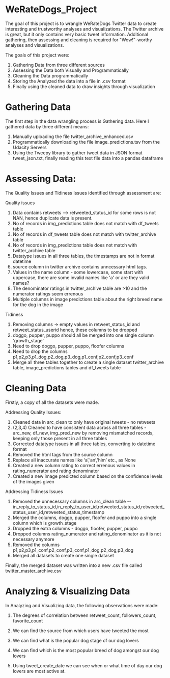 # WeRateDogs_Project

The goal of this project is to wrangle WeRateDogs Twitter data to create interesting and trustworthy analyses and visualizations.
The Twitter archive is great, but it only contains very basic tweet information.
Additional gathering, then assessing and cleaning is required for "Wow!"-worthy analyses and visualizations.

The goals of this project were:

1)	Gathering Data from three different sources
2)	Assessing the Data both Visually and Programmatically
3)	Cleaning the Data programmatically
4)	Storing the Analyzed the data into a file in .csv format
5)	Finally using the cleaned data to draw insights through visualization

# Gathering Data

The first step in the data wrangling process is Gathering data. Here I gathered data by three different means:

1)	Manually uploading the file  twitter_archive_enhanced.csv 
2)	Programmatically downloading the file image_predictions.tsv from the Udacity Servers 
3)	Using the Tweepy library to gather tweet data in JSON format tweet_json.txt, finally reading this text file data into a pandas dataframe

# Assessing Data:

The Quality Issues and Tidiness Issues identified through assessment are:

Quality issues

1)	Data contains retweets --> retweeted_status_id for some rows is not NAN, hence duplicate data is present.
2)	No of records in img_predictions table does not match with df_tweets table
3)	No of records in df_tweets table does not match with twitter_archive table
4)	No of records in img_predictions table does not match with twitter_archive table
5)	Datatype issues in all three tables, the timestamps are not in format datetime
6)	source column in twitter archive contains unncessary html tags.
7)	Values in the name column - some lowercase, some start with uppercase, there are some invalid names like 'a' or are they valid names?
8)	The denominator ratings in twitter_archive table are >10 and the numerator ratings seem errenous
9)	Multiple columns in image predictions table about the right breed name for the dog in the image


Tidiness

1)	Removing columns -> empty values in retweet_status_id and retweet_status_userid hence, these columns to be dropped
2)	doggo, pupper, puppo should all be merged into one single column 'growth_stage'
3)	Need to drop doggo, pupper, puppo, floofer columns
4)	Need to drop the columns p1,p2,p3,p1_dog,p2_dog,p3_dog,p1_conf,p2_conf,p3_conf
5)	Merge all three tables together to create a single dataset twitter_archive table, image_predictions tables and df_tweets table

# Cleaning Data

Firstly, a copy of all the datasets were made.

Addressing Quality Issues:

1)	Cleaned data in arc_clean to only have original tweets - no retweets
2)	(2,3,4) Cleaned to have consistent data across all three tables - arc_new, df_new, img_pred_new by removing mismatched records, keeping only those present in all three tables
3)	Corrected datatype issues in all three tables, converting to datetime format
4)	Removed the html tags from the source column
5)	Replace all inaccurate names like ‘a’,’an’,’him’ etc., as None
6)	Created a new column rating to correct errenous values in rating_numerator and rating denominator
7)	Created a new image predicted column based on the confidence levels of the images given

Addressing Tidiness Issues

1)	Removed the unnecessary columns in arc_clean table -- in_reply_to_status_id,in_reply_to_user_id,retweeted_status_id,retweeted_status_user_id,retweeted_status_timestamp
2)	Merged the columns, doggo, pupper, floofer and puppo into a single column which is growth_stage
3)	Dropped the extra columns - doggo, floofer, pupper, puppo
4)	Dropped columns rating_numerator and rating_denominator as it is not necessary anymore
5)	Removed the columns p1,p2,p3,p1_conf,p2_conf,p3_conf,p1_dog,p2_dog,p3_dog
6)	Merged all datasets to create one single dataset

Finally, the merged dataset was written into a new .csv file called twitter_master_archive.csv

# Analyzing & Visualizing Data

In Analyzing and Visualizing data, the following observations were made:

1)	The degrees of correlation between retweet_count, followers_count, favorite_count
2)	We can find the source from which users have tweeted the most
3)	We can find what is the popular dog stage of our dog lovers

4)	We can find which is the most popular breed of dog amongst our dog lovers
5)	Using tweet_create_date we can see when or what time of day our dog lovers are most active at.
